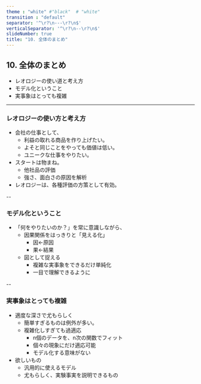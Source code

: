 ```yaml
---
theme : "white" #"black"  # "white"
transition : "default"
separator: '^\r?\n---\r?\n$'
verticalSeparator: '^\r?\n--\r?\n$'
slideNumber: true
title: "10. 全体のまとめ"
---
```


## 10. 全体のまとめ

* レオロジーの使い道と考え方
* モデル化ということ
* 実事象はとっても複雑

---

### レオロジーの使い方と考え方

* 会社の仕事として、
	* 利益の取れる商品を作り上げたい。
	* よそと同じことをやっても価値は低い。
	* ユニークな仕事をやりたい。
* スタートは物まね。
	* 他社品の評価
	* 強さ、面白さの原因を解析
* レオロジーは、各種評価の方策として有効。

--

### モデル化ということ

* 「何をやりたいのか？」を常に意識しながら、
	* 因果関係をはっきりと「見える化」
		* 因←原因  
		* 果←結果
	* 図として捉える
		* 複雑な実事象をできるだけ単純化
		* 一目で理解できるように  

--

### 実事象はとっても複雑

* 適度な深さで尤もらしく
	* 簡単すぎるものは例外が多い。
	* 複雑化しすぎても過適応
		* n個のデータを、n次の関数でフィット   
		* 個々の現象にだけ適応可能
		* モデル化する意味がない
* 欲しいもの
	* 汎用的に使えるモデル
	* 尤もらしく、実験事実を説明できるもの
